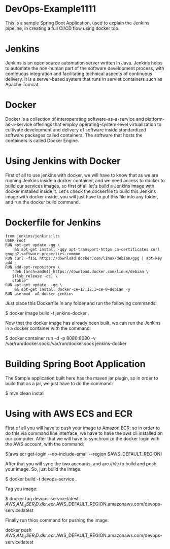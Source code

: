 # DevOps-Example1111
This is a sample Spring Boot Application, used to explain the Jenkins pipeline, in creating a full CI/CD flow using docker too.

# Jenkins 
Jenkins is an open source automation server written in Java. Jenkins helps to automate the non-human part of the software development process,
 with continuous integration and facilitating technical aspects of continuous delivery. It is a server-based system that runs in servlet containers 
 such as Apache Tomcat.
 
# Docker 

Docker is a collection of interoperating software-as-a-service and platform-as-a-service offerings that employ operating-system-level virtualization 
to cultivate development and delivery of software inside standardized software packages called containers. The software that hosts the containers 
is called Docker Engine.

# Using Jenkins with Docker
First of all to use jenkins with docker, we will have to know that as we are running Jenkins inside a docker container, and we need access to docker to
build our services images, so first of all let's build a Jenkins image with docker installed inside it. Let's check the dockerfile to 
build this Jenkins image with docker inside, you will just have to put this file into any folder, and run the docker build command.

# Dockerfile for Jenkins
```
from jenkins/jenkins:lts
USER root
RUN apt-get update -qq \
    && apt-get install -qqy apt-transport-https ca-certificates curl gnupg2 software-properties-common
RUN curl -fsSL https://download.docker.com/linux/debian/gpg | apt-key add -
RUN add-apt-repository \
   "deb [arch=amd64] https://download.docker.com/linux/debian \
   $(lsb_release -cs) \
   stable"
RUN apt-get update  -qq \
    && apt-get install docker-ce=17.12.1~ce-0~debian -y
RUN usermod -aG docker jenkins
```

Just place this Dockerfile in any folder and run the following commands:

$ docker image build -t jenkins-docker .

Now that the docker image has already been built, we can run the Jenkins in a docker container with the command:

$ docker container run -d -p 8080:8080 -v /var/run/docker.sock:/var/run/docker.sock jenkins-docker

# Building Spring Boot Application
The Sample application built here has the maven jar plugin, so in order to build that as a jar, we just have to do the command:

$ mvn clean install

# Using with AWS ECS and ECR

First of all you will have to push your image to Amazon ECR, so in order to do this via command line interface, we have to have
the aws cli installed on our computer. After that we will have to synchronize the docker login with the AWS account, with the command:

$(aws ecr get-login --no-include-email --region $AWS_DEFAULT_REGION)

After that you will sync the two accounts, and are able to build and push your image. So, just build the image:

$ docker build -t devops-service . 

Tag you image:

$ docker tag devops-service:latest $AWS_IAM_USER_ID.dkr.ecr.$AWS_DEFAULT_REGION.amazonaws.com/devops-service:latest

Finally run thios command for pushing the image:

docker push $AWS_IAM_USER_ID.dkr.ecr.$AWS_DEFAULT_REGION.amazonaws.com/devops-service:latest
